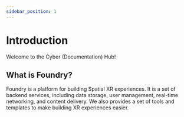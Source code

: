 ```yaml
---
sidebar_position: 1
---
```


# Introduction

Welcome to the Cyber (Documentation) Hub!

## What is Foundry?
Foundry is a platform for building Spatial XR experiences. It is a set of backend services, including data storage, user management, real-time networking, and content delivery. We also provides a set of tools and templates to make building XR experiences easier.